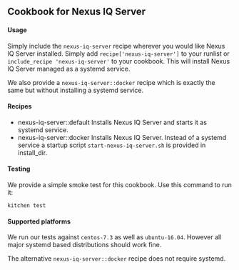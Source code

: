 ## Cookbook for Nexus IQ Server

#### Usage

Simply include the `nexus-iq-server` recipe wherever you would like Nexus IQ Server installed. Simply add
`recipe['nexus-iq-server']` to your runlist or `include_recipe 'nexus-iq-server'` to your cookbook. This will
install Nexus IQ Server managed as a systemd service.

We also provide a `nexus-iq-server::docker` recipe which is exactly the same but without installing a systemd service.

#### Recipes

 - nexus-iq-server::default
   Installs Nexus IQ Server and starts it as systemd service.
 - nexus-iq-server::docker
   Installs Nexus IQ Server. Instead of a systemd service a startup script `start-nexus-iq-server.sh` is provided in install_dir.
   
#### Testing

We provide a simple smoke test for this cookbook. Use this command to run it:

    kitchen test
    
#### Supported platforms

We run our tests against `centos-7.3` as well as `ubuntu-16.04`. However all major systemd based distributions should
work fine.

The alternative `nexus-iq-server::docker` recipe does not require systemd.